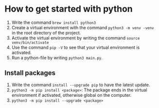 # How to get started with python
1. Write the command `brew install python3`
2. Create a virtual environment with the command `python3 -m venv -venv` in the root directory of the project. 
3. Activate the virtual environment by writing the command `source venv/bin/activate`
4. Use the command `pip -V` to see that your virtual environment is activated.
5. Run a python-file by writing `python3 main.py`.

## Install packages 
1. Write the command `install --upgrade pip` to have the latest update.
2. `python3 -m pip install <package>`: The package ends in the virtual environment if activated, otherwise global on the computer.  
3. `python3 -m pip install --upgrade <package>`

